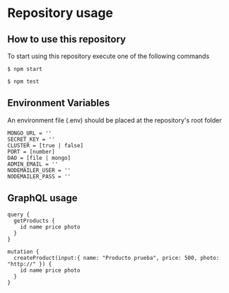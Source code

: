 # Repository usage

## How to use this repository
To start using this repository execute one of the following commands

```
$ npm start
```
```
$ npm test
```

## Environment Variables
An environment file (.env) should be placed at the repository's root folder

```
MONGO_URL = ''
SECRET_KEY = ''
CLUSTER = [true | false]
PORT = [number]
DAO = [file | mongo]
ADMIN_EMAIL = ''
NODEMAILER_USER = ''
NODEMAILER_PASS = ''
```

## GraphQL usage

```
query {
  getProducts {
    id name price photo
  }
}

mutation {
  createProduct(input:{ name: "Producto prueba", price: 500, photo: "http://" }) {
    id name price photo
  }
}
```